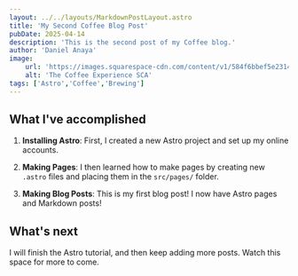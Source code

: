 ```yaml
---
layout: ../../layouts/MarkdownPostLayout.astro
title: 'My Second Coffee Blog Post'
pubDate: 2025-04-14
description: 'This is the second post of my Coffee blog.'
author: 'Daniel Anaya'
image:
    url: 'https://images.squarespace-cdn.com/content/v1/584f6bbef5e23149e5522201/1724105912092-9EXMBE8GHDN65I483B49/SCA+Certificate+Programs+Social+Posts_Dev03.png?format=1500w'
    alt: 'The Coffee Experience SCA'
tags: ['Astro','Coffee','Brewing']
---
```


## What I've accomplished

1. **Installing Astro**: First, I created a new Astro project and set up my online accounts.

2. **Making Pages**: I then learned how to make pages by creating new `.astro` files and placing them in the `src/pages/` folder.

3. **Making Blog Posts**: This is my first blog post! I now have Astro pages and Markdown posts!

## What's next

I will finish the Astro tutorial, and then keep adding more posts. Watch this space for more to come.